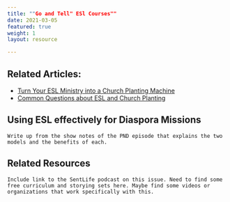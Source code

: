 ```yaml
---
title: ""Go and Tell" ESl Courses""
date: 2021-03-05
featured: true
weight: 1
layout: resource

---
```


## Related Articles:
* [Turn Your ESL Ministry into a Church Planting Machine](https://keelancook.com/2015/12/11/turn-your-esl-ministry-into-a-church-planting-machine/)
* [Common Questions about ESL and Church Planting](https://keelancook.com/2018/05/10/common-questions-about-esl-and-church-planting/)

## Using ESL effectively for Diaspora Missions
`Write up from the show notes of the PND episode that explains the two models and the benefits of each.`

## Related Resources
`Include link to the SentLife podcast on this issue. Need to find some free curriculum and storying sets here. Maybe find some videos or organizations that work specifically with this.`